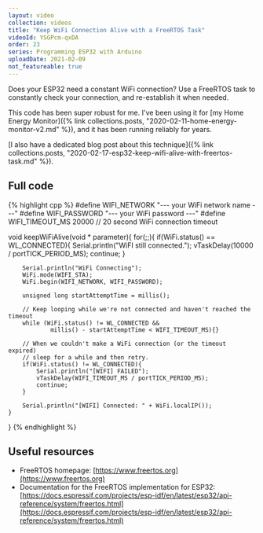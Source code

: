 ```yaml
---
layout: video
collection: videos
title: "Keep WiFi Connection Alive with a FreeRTOS Task"
videoId: YSGPcm-qxDA
order: 23
series: Programming ESP32 with Arduino
uploadDate: 2021-02-09
not_featureable: true
---
```


Does your ESP32 need a constant WiFi connection? Use a FreeRTOS task to constantly check your connection, and re-establish it when needed.

This code has been super robust for me. I've been using it for [my Home Energy Monitor]({% link collections.posts, "2020-02-11-home-energy-monitor-v2.md" %}), and it has been running reliably for years.

[I also have a dedicated blog post about this technique]({% link collections.posts, "2020-02-17-esp32-keep-wifi-alive-with-freertos-task.md" %}).

## Full code

{% highlight cpp %}
#define WIFI_NETWORK "--- your WiFi network name ---"
#define WIFI_PASSWORD "--- your WiFi password ---"
#define WIFI_TIMEOUT_MS 20000 // 20 second WiFi connection timeout

void keepWiFiAlive(void * parameter){
    for(;;){
        if(WiFi.status() == WL_CONNECTED){
            Serial.println("WiFI still connected.");
            vTaskDelay(10000 / portTICK_PERIOD_MS);
            continue;
        }

        Serial.println("WiFi Connecting");
        WiFi.mode(WIFI_STA);
        WiFi.begin(WIFI_NETWORK, WIFI_PASSWORD);

        unsigned long startAttemptTime = millis();

        // Keep looping while we're not connected and haven't reached the timeout
        while (WiFi.status() != WL_CONNECTED && 
                millis() - startAttemptTime < WIFI_TIMEOUT_MS){}

        // When we couldn't make a WiFi connection (or the timeout expired)
        // sleep for a while and then retry.
        if(WiFi.status() != WL_CONNECTED){
            Serial.println("[WIFI] FAILED");
            vTaskDelay(WIFI_TIMEOUT_MS / portTICK_PERIOD_MS);
            continue;
        }

        Serial.println("[WIFI] Connected: " + WiFi.localIP());
    }
}
{% endhighlight %}


## Useful resources

* FreeRTOS homepage: [https://www.freertos.org](https://www.freertos.org)
* Documentation for the FreeRTOS implementation for ESP32: [https://docs.espressif.com/projects/esp-idf/en/latest/esp32/api-reference/system/freertos.html](https://docs.espressif.com/projects/esp-idf/en/latest/esp32/api-reference/system/freertos.html)

